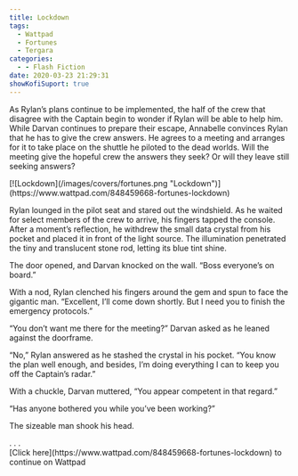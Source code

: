 ```yaml
---
title: Lockdown
tags:
  - Wattpad
  - Fortunes
  - Tergara
categories:
  - - Flash Fiction
date: 2020-03-23 21:29:31
showKofiSuport: true
---
```


As Rylan’s plans continue to be implemented, the half of the crew that disagree with the Captain begin to wonder if Rylan will be able to help him. While Darvan continues to prepare their escape, Annabelle convinces Rylan that he has to give the crew answers. He agrees to a meeting and arranges for it to take place on the shuttle he piloted to the dead worlds.<!-- more --> Will the meeting give the hopeful crew the answers they seek? Or will they leave still seeking answers?

<div class="center">[![Lockdown](/images/covers/fortunes.png "Lockdown")](https://www.wattpad.com/848459668-fortunes-lockdown)</div>

Rylan lounged in the pilot seat and stared out the windshield. As he waited for select members of the crew to arrive, his fingers tapped the console. After a moment’s reflection, he withdrew the small data crystal from his pocket and placed it in front of the light source. The illumination penetrated the tiny and translucent stone rod, letting its blue tint shine.

The door opened, and Darvan knocked on the wall. “Boss everyone’s on board.”

With a nod, Rylan clenched his fingers around the gem and spun to face the gigantic man. “Excellent, I’ll come down shortly. But I need you to finish the emergency protocols.”

“You don’t want me there for the meeting?” Darvan asked as he leaned against the doorframe.

“No,” Rylan answered as he stashed the crystal in his pocket. “You know the plan well enough, and besides, I’m doing everything I can to keep you off the Captain’s radar.”

With a chuckle, Darvan muttered, “You appear competent in that regard.”

“Has anyone bothered you while you’ve been working?”

The sizeable man shook his head.

<div class="center story-ellipses">
.
.
.
</div><div class="center">[Click here](https://www.wattpad.com/848459668-fortunes-lockdown) to continue on Wattpad</div>